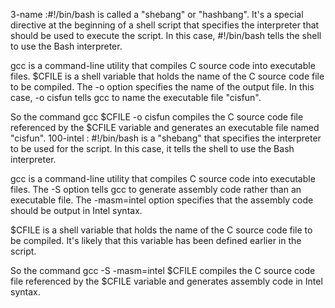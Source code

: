 3-name :#!/bin/bash is called a "shebang" or "hashbang". It's a special directive at the beginning of a shell script that specifies the interpreter that should be used to execute the script. In this case, #!/bin/bash tells the shell to use the Bash interpreter.

gcc is a command-line utility that compiles C source code into executable files. $CFILE is a shell variable that holds the name of the C source code file to be compiled. The -o option specifies the name of the output file. In this case, -o cisfun tells gcc to name the executable file "cisfun".

So the command gcc $CFILE -o cisfun compiles the C source code file referenced by the $CFILE variable and generates an executable file named "cisfun".
100-intel : #!/bin/bash is a "shebang" that specifies the interpreter to be used for the script. In this case, it tells the shell to use the Bash interpreter.

gcc is a command-line utility that compiles C source code into executable files. The -S option tells gcc to generate assembly code rather than an executable file. The -masm=intel option specifies that the assembly code should be output in Intel syntax.

$CFILE is a shell variable that holds the name of the C source code file to be compiled. It's likely that this variable has been defined earlier in the script.

So the command gcc -S -masm=intel $CFILE compiles the C source code file referenced by the $CFILE variable and generates assembly code in Intel syntax.
